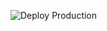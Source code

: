 ![Deploy Production](https://github.com/fhavrlent/krabicka/workflows/Deploy%20Production/badge.svg)
